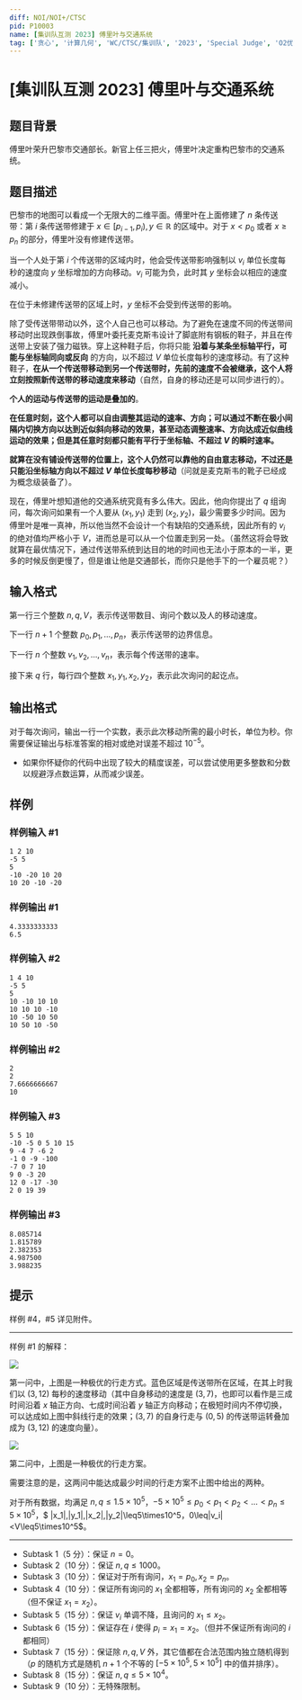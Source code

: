 ```yaml
---
diff: NOI/NOI+/CTSC
pid: P10003
name: [集训队互测 2023] 傅里叶与交通系统
tag: ['贪心', '计算几何', 'WC/CTSC/集训队', '2023', 'Special Judge', 'O2优化', '凸包']
---
```

# [集训队互测 2023] 傅里叶与交通系统
## 题目背景

傅里叶荣升巴黎市交通部长。新官上任三把火，傅里叶决定重构巴黎市的交通系统。
## 题目描述

巴黎市的地图可以看成一个无限大的二维平面。傅里叶在上面修建了 $n$ 条传送带：第 $i$ 条传送带修建于 $x\in[p_{i-1},p_i),y\in\mathbb R$ 的区域中。对于 $x<p_0$ 或者 $x\geq p_n$ 的部分，傅里叶没有修建传送带。

当一个人处于第 $i$ 个传送带的区域内时，他会受传送带影响强制以 $v_i$ 单位长度每秒的速度向 $y$ 坐标增加的方向移动。$v_i$ 可能为负，此时其 $y$ 坐标会以相应的速度减小。

在位于未修建传送带的区域上时，$y$ 坐标不会受到传送带的影响。

除了受传送带带动以外，这个人自己也可以移动。为了避免在速度不同的传送带间移动时出现跌倒事故，傅里叶委托麦克斯韦设计了脚底附有钢板的鞋子，并且在传送带上安装了强力磁铁。穿上这种鞋子后，你将只能 **沿着与某条坐标轴平行，可能与坐标轴同向或反向** 的方向，以不超过 $V$ 单位长度每秒的速度移动。有了这种鞋子，**在从一个传送带移动到另一个传送带时，先前的速度不会被继承，这个人将立刻按照新传送带的移动速度来移动**（自然，自身的移动还是可以同步进行的）。

**个人的运动与传送带的运动是叠加的**。

**在任意时刻，这个人都可以自由调整其运动的速率、方向；可以通过不断在极小间隔内切换方向以达到近似斜向移动的效果，甚至动态调整速率、方向达成近似曲线运动的效果；但是其任意时刻都只能有平行于坐标轴、不超过 $V$ 的瞬时速率。**

**就算在没有铺设传送带的位置上，这个人仍然可以靠他的自由意志移动，不过还是只能沿坐标轴方向以不超过 $V$ 单位长度每秒移动**（问就是麦克斯韦的靴子已经成为概念级装备了）。

现在，傅里叶想知道他的交通系统究竟有多么伟大。因此，他向你提出了 $q$ 组询问，每次询问如果有一个人要从 $(x_1,y_1)$ 走到 $(x_2,y_2)$，最少需要多少时间。因为傅里叶是唯一真神，所以他当然不会设计一个有缺陷的交通系统，因此所有的 $v_i$ 的绝对值均严格小于 $V$，进而总是可以从一个位置走到另一处。（虽然这将会导致就算在最优情况下，通过传送带系统到达目的地的时间也无法小于原本的一半，更多的时候反倒更慢了，但是谁让他是交通部长，而你只是他手下的一个雇员呢？）
## 输入格式

第一行三个整数 $n,q,V$，表示传送带数目、询问个数以及人的移动速度。

下一行 $n+1$ 个整数 $p_0,p_1,\dots,p_n$，表示传送带的边界信息。

下一行 $n$ 个整数 $v_1,v_2,\dots,v_n$，表示每个传送带的速率。

接下来 $q$ 行，每行四个整数 $x_1,y_1,x_2,y_2$，表示此次询问的起讫点。
## 输出格式

对于每次询问，输出一行一个实数，表示此次移动所需的最小时长，单位为秒。你需要保证输出与标准答案的相对或绝对误差不超过 $10^{-5}$。

- 如果你怀疑你的代码中出现了较大的精度误差，可以尝试使用更多整数和分数以规避浮点数运算，从而减少误差。
## 样例

### 样例输入 #1
```
1 2 10
-5 5
5
-10 -20 10 20
10 20 -10 -20
```
### 样例输出 #1
```
4.3333333333
6.5
```
### 样例输入 #2
```
1 4 10
-5 5
5
10 -10 10 10
10 10 10 -10
10 -50 10 50
10 50 10 -50
```
### 样例输出 #2
```
2
2
7.6666666667
10
```
### 样例输入 #3
```
5 5 10
-10 -5 0 5 10 15
9 -4 7 -6 2
-1 0 -9 -100
-7 0 7 10
9 0 -3 20
12 0 -17 -30
2 0 19 39
```
### 样例输出 #3
```
8.085714
1.815789
2.382353
4.987500
3.988235
```
## 提示

样例 #4，#5 详见附件。

------------

样例 #1 的解释：

![](https://cdn.luogu.com.cn/upload/image_hosting/u2vazpfo.png)

第一问中，上图是一种极优的行走方式。蓝色区域是传送带所在区域，在其上时我们以 $(3,12)$ 每秒的速度移动（其中自身移动的速度是 $(3,7)$，也即可以看作是三成时间沿着 $x$ 轴正方向、七成时间沿着 $y$ 轴正方向移动；在极短时间内不停切换，可以达成如上图中斜线行走的效果；$(3,7)$ 的自身行走与 $(0,5)$ 的传送带运转叠加成为 $(3,12)$ 的速度向量）。

![](https://cdn.luogu.com.cn/upload/image_hosting/wqjsdrte.png)

第二问中，上图是一种极优的行走方案。

需要注意的是，这两问中能达成最少时间的行走方案不止图中给出的两种。

对于所有数据，均满足 $n,q\leq1.5\times10^5$，$-5\times10^5\leq p_0<p_1<p_2<\dots<p_n\leq5\times10^5$，$ |x_1|,|y_1|,|x_2|,|y_2|\leq5\times10^5$，$0\leq|v_i|<V\leq5\times10^5$。

------------

- Subtask 1（5 分）：保证 $n=0$。
- Subtask 2（10 分）：保证 $n,q\leq1000$。
- Subtask 3（10 分）：保证对于所有询问，$x_1=p_0,x_2=p_n$。
- Subtask 4（10 分）：保证所有询问的 $x_1$ 全都相等，所有询问的 $x_2$ 全都相等（但不保证 $x_1=x_2$）。
- Subtask 5（15 分）：保证 $v_i$ 单调不降，且询问的 $x_1\leq x_2$。
- Subtask 6（15 分）：保证存在 $i$ 使得 $p_i=x_1=x_2$。（但并不保证所有询问的 $i$ 都相同）
- Subtask 7（15 分）：保证除 $n,q,V$ 外，其它值都在合法范围内独立随机得到（$p$ 的随机方式是随机 $n+1$ 个不等的 $[-5\times10^5,5\times10^5]$ 中的值并排序）。
- Subtask 8（15 分）：保证 $n,q\leq5\times10^4$。
- Subtask 9（10 分）：无特殊限制。 
